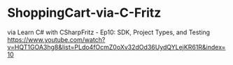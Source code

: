 # ShoppingCart-via-C-Fritz
via Learn C# with CSharpFritz - Ep10: SDK, Project Types, and Testing
https://www.youtube.com/watch?v=HQT1GOA3hg8&list=PLdo4fOcmZ0oXv32dOd36UydQYLejKR61R&index=10
